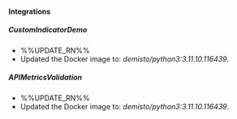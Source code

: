 
#### Integrations

##### CustomIndicatorDemo

- %%UPDATE_RN%%
- Updated the Docker image to: *demisto/python3:3.11.10.116439*.
##### APIMetricsValidation

- %%UPDATE_RN%%
- Updated the Docker image to: *demisto/python3:3.11.10.116439*.
